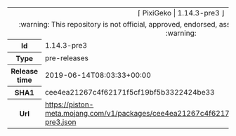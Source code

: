 <html><table>
<tr><td colspan="2" align="center"><img width="0" height="0"><br/>⌈ PixiGeko | 1.14.3-pre3 ⌋<br/><img width="0" height="0"></td></tr>
<tr><td colspan="2" align="center"><img width="0" height="0"><br/>
:warning: This repository is not official, approved, endorsed, associated or connected with Mojang :warning:
<br/><img width="0" height="0"></td></tr>
<tr><th>Id</th><td>1.14.3-pre3</td></tr>
<tr><th>Type</th><td>pre-releases</td></tr>
<tr><th>Release time</th><td>2019-06-14T08:03:33+00:00</td></tr>
<tr><th>SHA1</th><td>cee4ea21267c4f62171f5cf19bf5b3322424be33</td></tr>
<tr><th>Url</th><td><a href="https://piston-meta.mojang.com/v1/packages/cee4ea21267c4f62171f5cf19bf5b3322424be33/1.14.3-pre3.json">https://piston-meta.mojang.com/v1/packages/cee4ea21267c4f62171f5cf19bf5b3322424be33/1.14.3-pre3.json</a></td></tr>